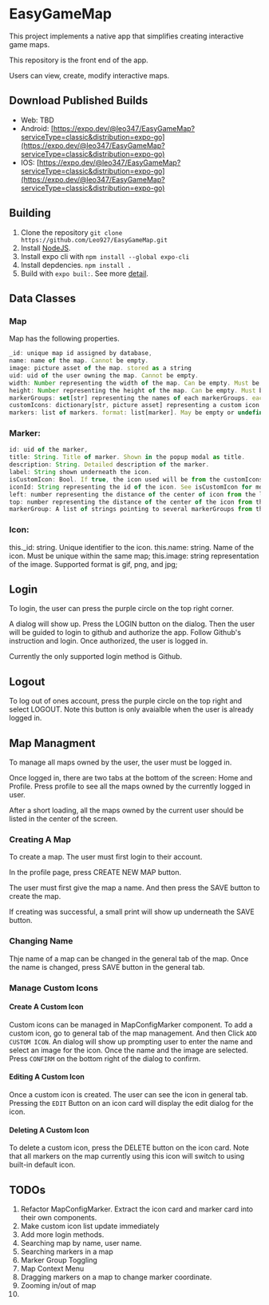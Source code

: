 # EasyGameMap
This project implements a native app that simplifies creating interactive game maps. 

This repository is the front end of the app.

Users can view, create, modify interactive maps. 

## Download Published Builds
* Web: TBD
* Android: [https://expo.dev/@leo347/EasyGameMap?serviceType=classic&distribution=expo-go](https://expo.dev/@leo347/EasyGameMap?serviceType=classic&distribution=expo-go)
* IOS: [https://expo.dev/@leo347/EasyGameMap?serviceType=classic&distribution=expo-go](https://expo.dev/@leo347/EasyGameMap?serviceType=classic&distribution=expo-go)

## Building
1. Clone the repository ```git clone https://github.com/Leo927/EasyGameMap.git```
1. Install [NodeJS](https://nodejs.org/en/download/).
1. Install expo cli with ```npm install --global expo-cli```
1. Install depdencies. ```npm install .```
1. Build with ```expo buil:```. See more [detail](https://docs.expo.dev/workflow/expo-cli/).

## Data Classes
### Map
Map has the following properties.

```javascript
_id: unique map id assigned by database,
name: name of the map. Cannot be empty. 
image: picture asset of the map. stored as a string
uid: uid of the user owning the map. Cannot be empty. 
width: Number representing the width of the map. Can be empty. Must be a number.
height: Number representing the height of the map. Can be empty. Must be a number.
markerGroups: set[str] representing the names of each markerGroups. each name must be unique. Can be empty. 
customIcons: dictionary[str, picture asset] representing a custom icon. 
markers: list of markers. format: list[marker]. May be empty or undefined. 
```

### Marker:
```javascript
id: uid of the marker,
title: String. Title of marker. Shown in the popup modal as title.
description: String. Detailed description of the marker.
label: String shown underneath the icon.
isCustomIcon: Bool. If true, the icon used will be from the customIcons. Other wise, the icon id points to a default icon. 
iconId: String representing the id of the icon. See isCustomIcon for more detail of where it comes from. 
left: number representing the distance of the center of icon from the left edge of the map. 
top: number representing the distance of the center of the icon from the top of the map. 
markerGroup: A list of strings pointing to several markerGroups from the map. 
```

### Icon:
this._id: string. Unique identifier to the icon.
this.name: string. Name of the icon. Must be unique within the same map;
this.image: string representation of the image. Supported format is gif, png, and jpg;

## Login
To login, the user can press the purple circle on the top right corner. 

A dialog will show up. Press the LOGIN button on the dialog. Then the user will be guided to login to github and authorize the app. 
Follow Github's instruction and login. Once authorized, the user is logged in. 

Currently the only supported login method is Github. 

## Logout
To log out of ones account, press the purple circle on the top right and select LOGOUT. Note this button is only avaialble when the user is already logged in.

## Map Managment
To manage all maps owned by the user, the user must be logged in. 

Once logged in, there are two tabs at the bottom of the screen: Home and Profile. Press profile to see all the maps owned by the currently logged in user.

After a short loading, all the maps owned by the current user should be listed in the center of the screen. 

### Creating A Map
To create a map. The user must first login to their account. 

In the profile page, press CREATE NEW MAP button. 

The user must first give the map a name. And then press the SAVE button to create the map. 

If creating was successful, a small print will show up underneath the SAVE button.



### Changing Name
Thje name of a map can be changed in the general tab of the map. Once the name is changed, press SAVE button in the general tab. 

### Manage Custom Icons
#### Create A Custom Icon
Custom icons can be managed in MapConfigMarker component. To add a custom icon, go to general tab of the map management. 
And then Click ```ADD CUSTOM ICON```. An dialog will show up prompting user to enter the name and select an image for the icon.
Once the name and the image are selected. Press ```CONFIRM``` on the bottom right of the dialog to confirm.
#### Editing A Custom Icon
Once a custom icon is created. The user can see the icon in general tab. Pressing the ```EDIT``` Button on an icon card will 
display the edit dialog for the icon. 
#### Deleting A Custom Icon
To delete a custom icon, press the DELETE button on the icon card. Note that all markers on the map currently using this icon will switch to using built-in default icon.


## TODOs
1. Refactor MapConfigMarker. Extract the icon card and marker card into their own components.
1. Make custom icon list update immediately
1. Add more login methods. 
1. Searching map by name, user name.
1. Searching markers in a map
1. Marker Group Toggling
1. Map Context Menu
1. Dragging markers on a map to change marker coordinate.
1. Zooming in/out of map
1. 